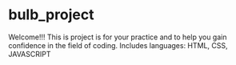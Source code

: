 # bulb_project
Welcome!!! This is project is for your practice and to help you gain confidence in the field of coding. Includes languages: HTML, CSS, JAVASCRIPT
